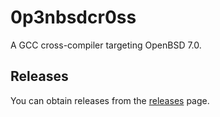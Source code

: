 # 0p3nbsdcr0ss

A GCC cross-compiler targeting OpenBSD 7.0.

## Releases

You can obtain releases from the  [releases](https://github.com/AmanoTeam/0p3nbsdcr0ss/releases) page.
